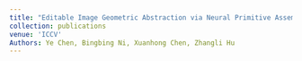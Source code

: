 ```yaml
---
title: "Editable Image Geometric Abstraction via Neural Primitive Assembly"
collection: publications
venue: 'ICCV'
Authors: Ye Chen, Bingbing Ni, Xuanhong Chen, Zhangli Hu
---
```


